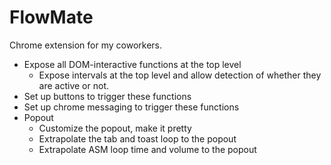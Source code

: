 # FlowMate

Chrome extension for my coworkers.

- Expose all DOM-interactive functions at the top level
  - Expose intervals at the top level and allow detection of whether they are active or not.
- Set up buttons to trigger these functions
- Set up chrome messaging to trigger these functions
- Popout
  - Customize the popout, make it pretty
  - Extrapolate the tab and toast loop to the popout
  - Extrapolate ASM loop time and volume to the popout
